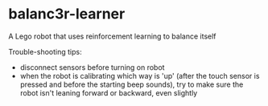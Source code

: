 # balanc3r-learner
A Lego robot that uses reinforcement learning to balance itself

Trouble-shooting tips:
- disconnect sensors before turning on robot
- when the robot is calibrating which way is 'up' (after the touch sensor is pressed and before the starting beep sounds), try to make sure the robot isn't leaning forward or backward, even slightly
